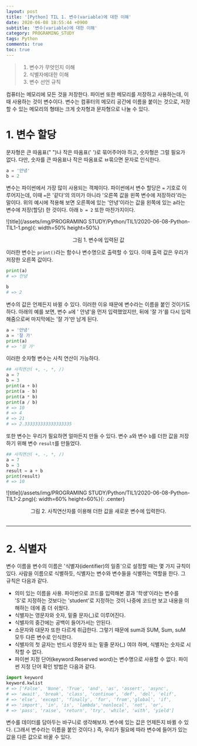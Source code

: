 ```yaml
---
layout: post
title: '[Python] TIL 1. 변수(variable)에 대한 이해'
date: 2020-06-08 18:55:44 +0900
subtitle: '변수(variable)에 대한 이해'
category: PROGRAMING_STUDY
tags: Python
comments: true
toc: true
---
```


> 1. 변수가 무엇인지 이해
> 2. 식별자에대한 이해 
> 3. 변수 선언 규칙

컴퓨터는 메모리에 모든 것을 저장한다. 파이썬 또한 메모리를 저장하고 사용하는데, 이때 사용하는 것이 변수이다. 변수는 컴퓨터의 메모리 공간에 이름을 붙이는 것으로, 저장할 수 있는 메모리의 형태는 크게 숫자형과 문자형으로 나눌 수 있다. 

# 1. **변수 할당**

 문자형은 큰 따옴표(" ")나 작은 따옴표(' ')로 묶어주어야 하고, 숫자형은 그럴 필요가 없다. 다만, 숫자를 큰 따옴표나 작은 따옴표로 ㅂ묶으면 문자로 인식한다.

```python
a = '안녕'
b = 2
```

변수는 파이썬에서 가장 많이 사용되는 객체이다. 파이썬에서 변수 할당은 `=` 기호로 이루어지는데, 이때 `=`은 '같다'의 의미가 아니라 '오른쪽 값을 왼쪽 변수에 저장하라'라는 말이다. 위의 예시에 적용해 보면 오른쪽에 있는 '안녕'이라는 값을 왼쪽에 있는 a라는 변수에 저장(할당) 한 것이다. 아래  `b = 2` 또한 마찬가지이다. 

![title](/assets/img/PROGRAMING STUDY/Python/TIL1/2020-06-08-Python-TIL1-1.png){: width=50% height=50%}

<center>그림 1. 변수에 입력된 값</center>

  이러한 변수는 `print()`라는 함수나 변수명으로 출력할 수 있다. 이때 출력 값은 우리가 저장한 오른쪽 값이다. 

```python
print(a)
# => 안녕

b
# => 2
```

  변수의 값은 언제든지 바뀔 수 있다. 이러한 이유 때문에 변수라는 이름을 붙인 것이기도 하다. 아래의 예를 보면, 변수 `a`에 ' 안녕'을 먼저 입력했었지만, 뒤에 '잘 가'를 다시 입력해줌으로써 마지막에는 '잘 가'만 남게 된다.

``` python
a = '안녕'
a = '잘 가'
print(a)
# => '잘 가'
```

  이러한 숫자형 변수는 사칙 연산이 가능하다.

``` python
## 사칙연산( +, -, *, /)
a = 7
b = 3
print(a + b)
print(a - b)
print(a * b)
print(a / b)
# => 10
# => 4
# => 21
# => 2.333333333333333335
```

  또한 변수는 우리가 필요하면 얼마든지 만들 수 있다. 변수 `a`와 변수 `b`를 더한 값을 저장하기 위해 변수 `result`를 만들었다.

``` python
## 사칙연산( +, -, *, /)
a = 7
b = 3
result = a + b
print(result)
# => 10
```

![title](/assets/img/PROGRAMING STUDY/Python/TIL1/2020-06-08-Python-TIL1-2.png){: width=60% height=60%}{: .center}

<center>그림 2. 사칙연산자를 이용해 더한 값을 새로운 변수에 입력한다.</center>

<br>

***

# 2. **식별자** 

  변수 이름을 변수의 이름은 '식별자(identifier)의 일종'으로 설정할 때는 몇 가지 규칙이 있다. 사람을 이름으로 식별하듯, 식별자는 변수와 변수들을 식별하는 역할을 한다. 그 규칙은 다음과 같다. 

- 의미 있는 이름을 사용. 파이썬으로 코드를 입력해본 결과 '학생'이라는 변수를 'S'로 지정하는 것보다는 'student'로 지정하는 것이 나중에 코드만 보고 내용을 이해하는 데에 좀 더 쉬웠다.
- 식별자는 영문자와 숫자, 밑줄 문자(_)로 이루어진다.
- 식별자의 중간에는 공백이 들어가서는 안된다.
- 소문자와 대문자 또한 다르게 취급한다. 그렇기 때문에 sum과 SUM, Sum, suM 모두 다른 변수로 인식한다.
- 식별자의 첫 글자는 반드시 영문자 또는 밑줄 문자(_) 여야 하며, 식별자는 숫자로 시작할 수 없다. 
- 파이썬 지정 단어(keyword.Reserved word)는 변수명으로 사용할 수 없다. 파이썬 지정 단어 확인 방법은 다음과 같다.

```python
import keyword
keyword.kwlist
# => ['False', 'None', 'True', 'and', 'as', 'assert', 'async', 
# => 'await', 'break', 'class', 'continue', 'def', 'del', 'elif', 
# => 'else', 'except', 'finally', 'for', 'from','global', 'if', 
# => 'import', 'in', 'is', 'lambda','nonlocal', 'not', 'or', 
# => 'pass', 'raise', 'return', 'try', 'while', 'with', 'yield']
```

  변수를 데이터를 담아두는 바구니로 생각해보자. 변수에 있는 값은 언제든지 바뀔 수 있다. (그래서 변수라는 이름을 붙인 것이다.) 즉, 우리가 필요에 따라 변수에 들어가 있는 값을 다른 값으로 바꿀 수 있다.





